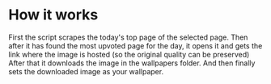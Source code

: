 # How it works
First the script scrapes the today's top page of the selected page.
Then after it has found the most upvoted page for the day, it opens it and gets the link where the image is hosted (so the original quality can be preserved)
After that it downloads the image in the wallpapers folder. And then finally sets the downloaded image as your wallpaper.